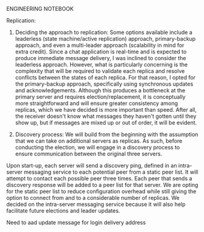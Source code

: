 ENGINEERING NOTEBOOK

Replication:
1) Deciding the approach to replication: Some options available include a leaderless (state machine/active replication) approach, primary-backup approach, and even a multi-leader approach (scalability in mind for extra credit). Since a chat application is real-time and is expected to produce immediate message delivery, I was inclined to consider the leaderless approach. However, what is particularly concerning is the complexity that will be required to validate each replica and resolve conflicts between the states of each replica. For that reason, I opted for the primary-backup approach, specifically using synchronous updates and acknowledgements. Although this produces a bottleneck at the primary server and requires election/replacement, it is conceptually more straightforward and will ensure greater consistency among replicas, which we have decided is more important than speed. After all, the receiver doesn't know what messages they haven't gotten until they show up, but if messages are mixed up or out of order, it will be evident.

2) Discovery process: We will build from the beginning with the assumption that we can take on additional servers as replicas. As such, before conducting the election, we will engage in a discovery process to ensure communication between the original three servers. 

Upon start-up, each server will send a discovery ping, defined in an intra-server messaging service to each potential peer from a static peer list. It will attempt to contact each possible peer three times. Each peer that sends a discovery response will be added to a peer list for that server. We are opting for the static peer list to reduce configuration overhead while still giving the option to connect from and to a considerable number of replicas. We decided on the intra-server messaging service because it will also help facilitate future elections and leader updates. 


Need to aad update message for login delivery address
